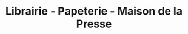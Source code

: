 ---
title: "Librairie - Papeterie - Maison de la Presse"
url: /challans/librairie-papeterie-maison-de-la-presse/
shop: livres
---